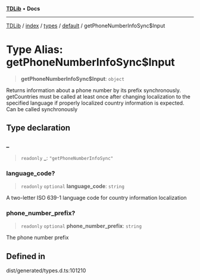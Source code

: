 [**TDLib**](../../../../../../README.md) • **Docs**

***

[TDLib](../../../../../../modules.md) / [index](../../../../../README.md) / [types](../../../README.md) / [default](../README.md) / getPhoneNumberInfoSync$Input

# Type Alias: getPhoneNumberInfoSync$Input

> **getPhoneNumberInfoSync$Input**: `object`

Returns information about a phone number by its prefix synchronously. getCountries must be called at least once after changing localization to the specified language if properly localized country information is expected. Can be called synchronously

## Type declaration

### \_

> `readonly` **\_**: `"getPhoneNumberInfoSync"`

### language\_code?

> `readonly` `optional` **language\_code**: `string`

A two-letter ISO 639-1 language code for country information localization

### phone\_number\_prefix?

> `readonly` `optional` **phone\_number\_prefix**: `string`

The phone number prefix

## Defined in

dist/generated/types.d.ts:101210
